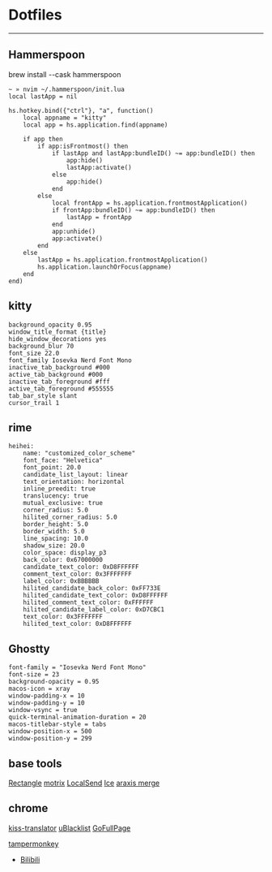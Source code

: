 # Dotfiles

---

## Hammerspoon

brew install --cask hammerspoon

```
~ » nvim ~/.hammerspoon/init.lua
local lastApp = nil

hs.hotkey.bind({"ctrl"}, "a", function()
    local appname = "kitty"
    local app = hs.application.find(appname)

    if app then
        if app:isFrontmost() then
            if lastApp and lastApp:bundleID() ~= app:bundleID() then
                app:hide()
                lastApp:activate()
            else
                app:hide()
            end
        else
            local frontApp = hs.application.frontmostApplication()
            if frontApp:bundleID() ~= app:bundleID() then
                lastApp = frontApp
            end
            app:unhide()
            app:activate()
        end
    else
        lastApp = hs.application.frontmostApplication()
        hs.application.launchOrFocus(appname)
    end
end)
```

## kitty

```
background_opacity 0.95
window_title_format {title}
hide_window_decorations yes
background_blur 70
font_size 22.0
font_family Iosevka Nerd Font Mono
inactive_tab_background #000
active_tab_background #000
inactive_tab_foreground #fff
active_tab_foreground #555555
tab_bar_style slant
cursor_trail 1
```

## rime

```
heihei:
    name: "customized_color_scheme"
    font_face: "Helvetica"
    font_point: 20.0
    candidate_list_layout: linear
    text_orientation: horizontal
    inline_preedit: true
    translucency: true
    mutual_exclusive: true
    corner_radius: 5.0
    hilited_corner_radius: 5.0
    border_height: 5.0
    border_width: 5.0
    line_spacing: 10.0
    shadow_size: 20.0
    color_space: display_p3
    back_color: 0x67000000
    candidate_text_color: 0xD8FFFFFF
    comment_text_color: 0x3FFFFFFF
    label_color: 0xBBBBBB
    hilited_candidate_back_color: 0xFF733E
    hilited_candidate_text_color: 0xD8FFFFFF
    hilited_comment_text_color: 0xFFFFFF
    hilited_candidate_label_color: 0xD7CBC1
    text_color: 0x3FFFFFFF
    hilited_text_color: 0xD8FFFFFF

```

## Ghostty

```
font-family = "Iosevka Nerd Font Mono" 
font-size = 23
background-opacity = 0.95
macos-icon = xray
window-padding-x = 10
window-padding-y = 10
window-vsync = true
quick-terminal-animation-duration = 20
macos-titlebar-style = tabs
window-position-x = 500
window-position-y = 299
```

## base tools

[Rectangle](https://rectangleapp.com/)
[motrix](https://motrix.app/)
[LocalSend](https://localsend.org/)
[Ice](https://github.com/jordanbaird/Ice)
[araxis merge](https://www.araxis.com/merge/index.en)

## chrome
[kiss-translator](https://github.com/fishjar/kiss-translator)
[uBlacklist](https://chromewebstore.google.com/detail/ublacklist/pncfbmialoiaghdehhbnbhkkgmjanfhe?hl=en)
[GoFullPage](https://chromewebstore.google.com/detail/gofullpage-full-page-scre/fdpohaocaechififmbbbbbknoalclacl)

[tampermonkey](https://www.tampermonkey.net/index.php)
- [Bilibili](https://greasyfork.org/zh-CN/scripts/481629-bilibili-%E6%8C%89%E6%A0%87%E7%AD%BE-%E6%A0%87%E9%A2%98-%E6%97%B6%E9%95%BF-up%E4%B8%BB%E5%B1%8F%E8%94%BD%E8%A7%86%E9%A2%91)
